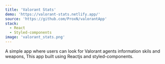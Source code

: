 ```yaml
---
title: 'Valorant Stats'
demo: 'https://valorant-stats.netlify.app/'
source: 'https://github.com/ProxN/valorantApp'
stack:
  - React
  - Styled-components
image: 'valorant_stats.png'
---
```


A simple app where users can look for Valorant agents information skils and weapons, This app built using Reactjs and styled-components.
